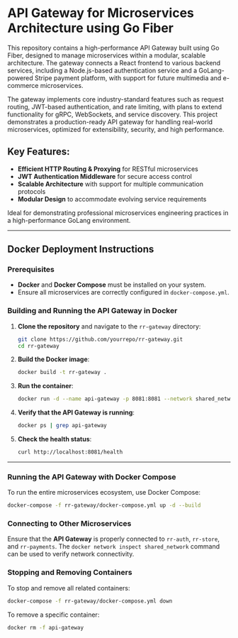# API Gateway for Microservices Architecture using Go Fiber

This repository contains a high-performance API Gateway built using Go Fiber, designed to manage microservices within a modular, scalable architecture. The gateway connects a React frontend to various backend services, including a Node.js-based authentication service and a GoLang-powered Stripe payment platform, with support for future multimedia and e-commerce microservices.

The gateway implements core industry-standard features such as request routing, JWT-based authentication, and rate limiting, with plans to extend functionality for gRPC, WebSockets, and service discovery. This project demonstrates a production-ready API gateway for handling real-world microservices, optimized for extensibility, security, and high performance.

## Key Features:
- **Efficient HTTP Routing & Proxying** for RESTful microservices
- **JWT Authentication Middleware** for secure access control
- **Scalable Architecture** with support for multiple communication protocols
- **Modular Design** to accommodate evolving service requirements

Ideal for demonstrating professional microservices engineering practices in a high-performance GoLang environment.

---

## Docker Deployment Instructions

### Prerequisites
- **Docker** and **Docker Compose** must be installed on your system.
- Ensure all microservices are correctly configured in `docker-compose.yml`.

### Building and Running the API Gateway in Docker

1. **Clone the repository** and navigate to the `rr-gateway` directory:
   ```sh
   git clone https://github.com/yourrepo/rr-gateway.git
   cd rr-gateway
   ```

2. **Build the Docker image**:
   ```sh
   docker build -t rr-gateway .
   ```

3. **Run the container**:
   ```sh
   docker run -d --name api-gateway -p 8081:8081 --network shared_network rr-gateway
   ```

4. **Verify that the API Gateway is running**:
   ```sh
   docker ps | grep api-gateway
   ```

5. **Check the health status**:
   ```sh
   curl http://localhost:8081/health
   ```

---

### Running the API Gateway with Docker Compose
To run the entire microservices ecosystem, use Docker Compose:

```sh
docker-compose -f rr-gateway/docker-compose.yml up -d --build
```

### Connecting to Other Microservices
Ensure that the **API Gateway** is properly connected to `rr-auth`, `rr-store`, and `rr-payments`. The `docker network inspect shared_network` command can be used to verify network connectivity.

### Stopping and Removing Containers
To stop and remove all related containers:
```sh
docker-compose -f rr-gateway/docker-compose.yml down
```

To remove a specific container:
```sh
docker rm -f api-gateway
```
